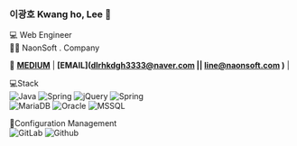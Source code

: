 ### 이광호 Kwang ho, Lee 👋


💻 Web Engineer   
👩‍🎓  NaonSoft . Company

📌 **[MEDIUM](https://blog.naver.com/dlrhkdgh3333)** |
**[EMAIL](dlrhkdgh3333@naver.com || line@naonsoft.com )** |


💻Stack   
![Java](https://img.shields.io/badge/-Java-007396?style=flat-square&logo=Java&logoColor=white)
![Spring](https://img.shields.io/badge/-Spring-6DB33F?style=flat-square&logo=Spring&logoColor=white)
![jQuery](https://img.shields.io/badge/-jQuery-0769ADF?style=flat-square&logo=jQuery&logoColor=white)
![Spring](https://img.shields.io/badge/-Spring-6DB33F?style=flat-square&logo=Spring&logoColor=white)  
![MariaDB](https://img.shields.io/badge/-MariaDB-1F305F?style=flat-square&logo=mariadb&logoColor=white)
![Oracle](https://img.shields.io/badge/-Oracle-F80000?style=flat-square&logo=Oracle&logoColor=white)
![MSSQL](https://img.shields.io/badge/-MSSQL-CC2927?style=flat-square&logo=MicrosoftSQLServer&logoColor=white)



📌Configuration Management  
![GitLab](https://img.shields.io/badge/-GitLab-FC6D26?style=flat-square&logo=GitLab&logoColor=white)
![Github](https://img.shields.io/badge/-Github-181717?style=flat-square&logo=Github&logoColor=white)


<!--
**line931114/line931114** is a ✨ _special_ ✨ repository because its `README.md` (this file) appears on your GitHub profile.

Here are some ideas to get you started:

- 🔭 I’m currently working on ...
- 🌱 I’m currently learning ...
- 👯 I’m looking to collaborate on ...
- 🤔 I’m looking for help with ...
- 💬 Ask me about ...
- 📫 How to reach me: ...
- 😄 Pronouns: ...
- ⚡ Fun fact: ...

![header](https://capsule-render.vercel.app/api?type=waving&color=E3826C&height=250&section=header&text=Kwangho%20Lee&fontSize=90&animation=fadeIn&fontAlignY=38&desc=%20&descAlignY=62&descAlign=62)

[![Top Langs](https://github-readme-stats.vercel.app/api/top-langs/?username=line931114)](https://github.com/****/github-readme-stats)

-->
